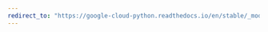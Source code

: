 ```yaml
---
redirect_to: "https://google-cloud-python.readthedocs.io/en/stable/_modules/google/cloud/oslogin_v1.html"
---
```

